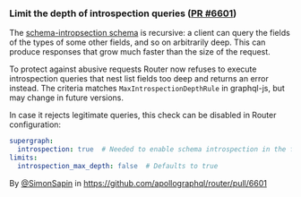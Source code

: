 ### Limit the depth of introspection queries ([PR #6601](https://github.com/apollographql/router/pull/6601))

The [schema-intropsection schema](https://spec.graphql.org/draft/#sec-Schema-Introspection.Schema-Introspection-Schema) is recursive: a client can query the fields of the types of some other fields, and so on arbitrarily deep. This can produce responses that grow much faster than the size of the request.

To protect against abusive requests Router now refuses to execute introspection queries that nest list fields too deep and returns an error instead. The criteria matches `MaxIntrospectionDepthRule` in graphql-js, but may change in future versions.

In case it rejects legitimate queries, this check can be disabled in Router configuration:

```yaml
supergraph:
  introspection: true  # Needed to enable schema introspection in the first place
limits:
  introspection_max_depth: false  # Defaults to true
```

By [@SimonSapin](https://github.com/SimonSapin) in https://github.com/apollographql/router/pull/6601
